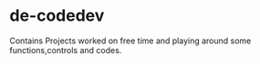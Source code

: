 # de-codedev
Contains Projects worked on free time and playing around some functions,controls and codes.
